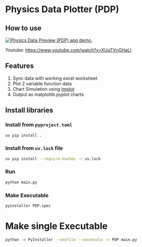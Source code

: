 # Physics Data Plotter (PDP)

## How to use

[<img src="./.github/videos/physics-data-preview-demo.gif" alt="Physics Data Preview (PDP) app demo." />](https://www.youtube.com/watch?v=XUqTVnGHaLI)

Youtube: https://www.youtube.com/watch?v=XUqTVnGHaLI

## Features

1. Sync data with working excel worksheet
2. Plot 2 variable function data
3. Chart Simulation using [Implot](https://github.com/epezent/implot)
4. Output as matplotlib.pyplot charts

## Install libraries

### Install from `pyproject.toml`

```bash
uv pip install .
```

### Install from `uv.lock` file

```bash
uv pip install --require-hashes -r uv.lock
```

### Run

```bash
python main.py
```

### Make Executable

```bash
pyinstaller PDP.spec
```

# Make single Executable

```bash
python -m PyInstaller --onefile --noconsole -n PDP main.py
```